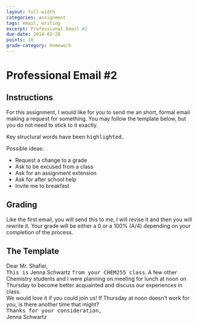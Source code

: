 ```yaml
---
layout: full-width
categories: assignment
tags: email, writing
excerpt: Professional Email #2
due-date: 2014-02-28
points: 10
grade-category: Homework
---
```




# Professional Email #2 #

## Instructions ##

For this assignment, I would like for you to send me an short, formal email making a request for something.  You may follow the template below, but you do not need to stick to it exactly.

Key structural words have been <kbd>highlighted.</kbd>

Possible ideas:
* Request a change to a grade
* Ask to be excused from a class
* Ask for an assignment extension
* Ask for after school help
* Invite me to breakfast


## Grading ##

Like the first email, you will send this to me, I will revise it and then you will rewrite it.  Your grade will be either a 0 or a 100% (A/4) depending on your completion of the process.


## The Template ##
<div class="panel">
Dear Mr. Shafiei,
<br>
<kbd>This is</kbd> Jenna Schwartz <kbd>from your CHEM255 class</kbd>. A few other Chemistry students and I were planning on meeting for lunch at noon on Thursday to become better acquainted and discuss our experiences in class.
<br>
We would love it if you could join us! If Thursday at noon doesn’t work for you, is there another time that might?
<br>
<kbd>Thanks for your consideration,</kbd><br>
Jenna Schwartz
</div>